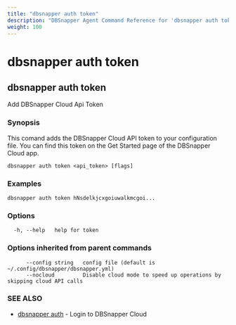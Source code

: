 ```yaml
---
title: "dbsnapper auth token"
description: "DBSnapper Agent Command Reference for 'dbsnapper auth token'"
weight: 100
---
```


# dbsnapper auth token

## dbsnapper auth token

Add DBSnapper Cloud Api Token

### Synopsis

This comand adds the DBSnapper Cloud API token to your configuration file. 
	You can find this token on the Get Started page of the DBSnapper Cloud app.

```
dbsnapper auth token <api_token> [flags]
```

### Examples

```
dbsnapper auth token hNsdelkjcxgoiuwalkmcgoi...
```

### Options

```
  -h, --help   help for token
```

### Options inherited from parent commands

```
      --config string   config file (default is ~/.config/dbsnapper/dbsnapper.yml)
      --nocloud         Disable cloud mode to speed up operations by skipping cloud API calls
```

### SEE ALSO

* [dbsnapper auth](dbsnapper_auth.md)	 - Login to DBSnapper Cloud

